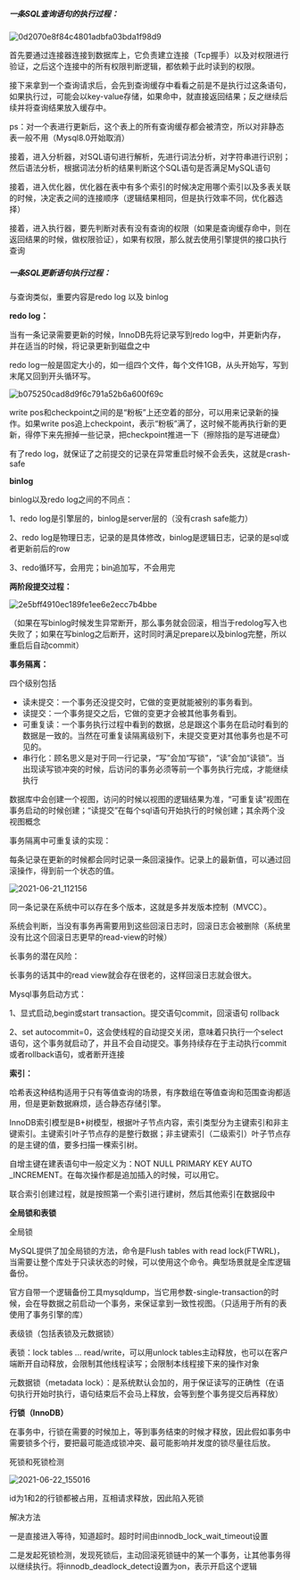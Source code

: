 ##### 一条SQL查询语句的执行过程：

![0d2070e8f84c4801adbfa03bda1f98d9](C:\Users\54456\Desktop\pic\0d2070e8f84c4801adbfa03bda1f98d9.png)

首先要通过连接器连接到数据库上，它负责建立连接（Tcp握手）以及对权限进行验证，之后这个连接中的所有权限判断逻辑，都依赖于此时读到的权限。

接下来拿到一个查询请求后，会先到查询缓存中看看之前是不是执行过这条语句，如果执行过，可能会以key-value存储，如果命中，就直接返回结果；反之继续后续并将查询结果放入缓存中。

ps：对一个表进行更新后，这个表上的所有查询缓存都会被清空，所以对非静态表一般不用（Mysql8.0开始取消）

接着，进入分析器，对SQL语句进行解析，先进行词法分析，对字符串进行识别；然后语法分析，根据词法分析的结果判断这个SQL语句是否满足MySQL语句

接着，进入优化器，优化器在表中有多个索引的时候决定用哪个索引以及多表关联的时候，决定表之间的连接顺序（逻辑结果相同，但是执行效率不同，优化器选择）

接着，进入执行器，要先判断对表有没有查询的权限（如果是查询缓存命中，则在返回结果的时候，做权限验证），如果有权限，那么就去使用引擎提供的接口执行查询



##### 一条SQL更新语句执行过程：

与查询类似，重要内容是redo log 以及 binlog

**redo log：**

当有一条记录需要更新的时候，InnoDB先将记录写到redo log中，并更新内存，并在适当的时候，将记录更新到磁盘之中

redo log一般是固定大小的，如一组四个文件，每个文件1GB，从头开始写，写到末尾又回到开头循环写。

![b075250cad8d9f6c791a52b6a600f69c](C:\Users\54456\Desktop\pic\b075250cad8d9f6c791a52b6a600f69c.jpg)

write pos和checkpoint之间的是“粉板”上还空着的部分，可以用来记录新的操作。如果write pos追上checkpoint，表示“粉板”满了，这时候不能再执行新的更新，得停下来先擦掉一些记录，把checkpoint推进一下（擦除指的是写进硬盘）

有了redo log，就保证了之前提交的记录在异常重启时候不会丢失，这就是crash-safe



**binlog**

binlog以及redo log之间的不同点：

1、redo log是引擎层的，binlog是server层的（没有crash safe能力）

2、redo log是物理日志，记录的是具体修改，binlog是逻辑日志，记录的是sql或者更新前后的row

3、redo循环写，会用完；bin追加写，不会用完



**两阶段提交过程：**

![2e5bff4910ec189fe1ee6e2ecc7b4bbe](C:\Users\54456\Desktop\pic\2e5bff4910ec189fe1ee6e2ecc7b4bbe.png)

（如果在写binlog时候发生异常断开，那么事务就会回滚，相当于redolog写入也失败了；如果在写binlog之后断开，这时同时满足prepare以及binlog完整，所以重启后自动commit）



**事务隔离：**

四个级别包括 

- 读未提交：一个事务还没提交时，它做的变更就能被别的事务看到。
- 读提交：一个事务提交之后，它做的变更才会被其他事务看到。
- 可重复读：一个事务执行过程中看到的数据，总是跟这个事务在启动时看到的数据是一致的。当然在可重复读隔离级别下，未提交变更对其他事务也是不可见的。
- 串行化：顾名思义是对于同一行记录，“写”会加“写锁”，“读”会加“读锁”。当出现读写锁冲突的时候，后访问的事务必须等前一个事务执行完成，才能继续执行

数据库中会创建一个视图，访问的时候以视图的逻辑结果为准，“可重复读”视图在事务启动的时候创建；“读提交”在每个sql语句开始执行的时候创建；其余两个没视图概念

事务隔离中可重复读的实现：

每条记录在更新的时候都会同时记录一条回滚操作。记录上的最新值，可以通过回滚操作，得到前一个状态的值。

![2021-06-21_112156](C:\Users\54456\Desktop\pic\2021-06-21_112156.png)

同一条记录在系统中可以存在多个版本，这就是多并发版本控制（MVCC）。

系统会判断，当没有事务再需要用到这些回滚日志时，回滚日志会被删除（系统里没有比这个回滚日志更早的read-view的时候）



长事务的潜在风险：

长事务的话其中的read view就会存在很老的，这样回滚日志就会很大。



Mysql事务启动方式：

1、显式启动,begin或start transaction。提交语句commit，回滚语句 rollback

2、set autocommit=0，这会使线程的自动提交关闭，意味着只执行一个select语句，这个事务就启动了，并且不会自动提交。事务持续存在于主动执行commit或者rollback语句，或者断开连接



**索引：**

哈希表这种结构适用于只有等值查询的场景，有序数组在等值查询和范围查询都适用，但是更新数据麻烦，适合静态存储引擎。

InnoDB索引模型是B+树模型，根据叶子节点内容，索引类型分为主键索引和非主键索引。主键索引叶子节点存的是整行数据；非主键索引（二级索引）叶子节点存的是主键的值，要多扫描一棵索引树。

自增主键在建表语句中一般定义为：NOT NULL PRIMARY KEY AUTO _INCREMENT。在每次操作都是追加插入的时候，可以用它。



联合索引创建过程，就是按照第一个索引进行建树，然后其他索引在数据段中



**全局锁和表锁**

全局锁

MySQL提供了加全局锁的方法，命令是Flush tables with read lock(FTWRL)，当需要让整个库处于只读状态的时候，可以使用这个命令。典型场景就是全库逻辑备份。

官方自带一个逻辑备份工具mysqldump，当它用参数-single-transaction的时候，会在导数据之前启动一个事务，来保证拿到一致性视图。（只适用于所有的表使用了事务引擎的库）



表级锁（包括表锁及元数据锁）

表锁：lock tables ... read/write，可以用unlock tables主动释放，也可以在客户端断开自动释放，会限制其他线程读写；会限制本线程接下来的操作对象

元数据锁（metadata lock）：是系统默认会加的，用于保证读写的正确性（在语句执行开始时执行，语句结束后不会马上释放，会等到整个事务提交后再释放）



**行锁（InnoDB）**

在事务中，行锁在需要的时候加上，等到事务结束的时候才释放，因此假如事务中需要锁多个行，要把最可能造成锁冲突、最可能影响并发度的锁尽量往后放。



死锁和死锁检测

![2021-06-22_155016](C:\Users\54456\Desktop\pic\2021-06-22_155016.png)

id为1和2的行锁都被占用，互相请求释放，因此陷入死锁

解决方法

一是直接进入等待，知道超时。超时时间由innodb_lock_wait_timeout设置

二是发起死锁检测，发现死锁后，主动回滚死锁链中的某一个事务，让其他事务得以继续执行。将innodb_deadlock_detect设置为on，表示开启这个逻辑





